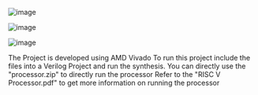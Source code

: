 ![image](https://github.com/user-attachments/assets/f8981f1c-1c21-48cc-943d-2dea11df2798)

![image](https://github.com/user-attachments/assets/906922af-aebc-4bbf-99af-c92bde0a4f52)

![image](https://github.com/user-attachments/assets/de3cb31a-c1ac-4bc6-ace0-85c737d22da3)

The Project is developed using AMD Vivado
To run this project include the files into a Verilog Project and run the synthesis. You can directly use the "processor.zip" to directly run the processor
Refer to the "RISC V Processor.pdf" to get more information on running the processor
